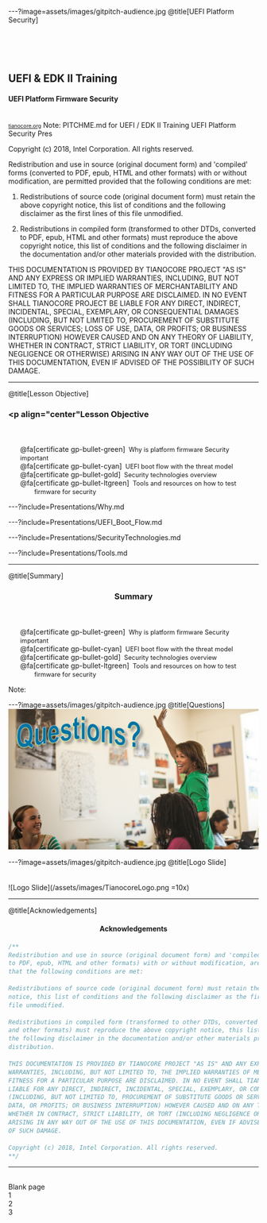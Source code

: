 ---?image=assets/images/gitpitch-audience.jpg
@title[UEFI Platform Security]
<br><br><br><br><br>
## <span class="gold"   >UEFI & EDK II Training</span>

#### UEFI Platform Firmware Security

<br>
<span style="font-size:0.75em" ><a href='http://www.tianocore.org'>tianocore.org</a></span>
Note:
  PITCHME.md for UEFI / EDK II Training  UEFI Platform Security Pres

  Copyright (c) 2018, Intel Corporation. All rights reserved.<BR>

  Redistribution and use in source (original document form) and 'compiled'
  forms (converted to PDF, epub, HTML and other formats) with or without
  modification, are permitted provided that the following conditions are met:

  1) Redistributions of source code (original document form) must retain the
     above copyright notice, this list of conditions and the following
     disclaimer as the first lines of this file unmodified.

  2) Redistributions in compiled form (transformed to other DTDs, converted to
     PDF, epub, HTML and other formats) must reproduce the above copyright
     notice, this list of conditions and the following disclaimer in the
     documentation and/or other materials provided with the distribution.

  THIS DOCUMENTATION IS PROVIDED BY TIANOCORE PROJECT "AS IS" AND ANY EXPRESS OR
  IMPLIED WARRANTIES, INCLUDING, BUT NOT LIMITED TO, THE IMPLIED WARRANTIES OF
  MERCHANTABILITY AND FITNESS FOR A PARTICULAR PURPOSE ARE DISCLAIMED. IN NO
  EVENT SHALL TIANOCORE PROJECT  BE LIABLE FOR ANY DIRECT, INDIRECT, INCIDENTAL,
  SPECIAL, EXEMPLARY, OR CONSEQUENTIAL DAMAGES (INCLUDING, BUT NOT LIMITED TO,
  PROCUREMENT OF SUBSTITUTE GOODS OR SERVICES; LOSS OF USE, DATA, OR PROFITS;
  OR BUSINESS INTERRUPTION) HOWEVER CAUSED AND ON ANY THEORY OF LIABILITY,
  WHETHER IN CONTRACT, STRICT LIABILITY, OR TORT (INCLUDING NEGLIGENCE OR
  OTHERWISE) ARISING IN ANY WAY OUT OF THE USE OF THIS DOCUMENTATION, EVEN IF
  ADVISED OF THE POSSIBILITY OF SUCH DAMAGE.



---  
@title[Lesson Objective]
<BR>
### <p align="center"<span class="gold"   >Lesson Objective </span></p><br>

<!---  Add bullets using https://fontawesome.com/cheatsheet certificate
-->
<ul style="list-style-type:none">
 <li>@fa[certificate gp-bullet-green]<span style="font-size:0.9em">&nbsp;&nbsp;Why is platform firmware Security important</span> </li>
 <li>@fa[certificate gp-bullet-cyan]<span style="font-size:0.9em">&nbsp;&nbsp;UEFI boot flow with the threat model </span></li>
 <li>@fa[certificate gp-bullet-gold]<span style="font-size:0.9em">&nbsp;&nbsp;Security technologies overview</span> </li>
 <li>@fa[certificate gp-bullet-ltgreen]<span style="font-size:0.9em">&nbsp;&nbsp;Tools and resources on how to test<br>&nbsp;&nbsp;&nbsp;&nbsp;&nbsp;&nbsp;&nbsp; firmware for security </span></li>
</ul>

---?include=Presentations/Why.md

---?include=Presentations/UEFI_Boot_Flow.md

---?include=Presentations/SecurityTechnologies.md

---?include=Presentations/Tools.md

---  
@title[Summary]
<BR>
### <p align="center"><span class="gold"   >Summary </span></p><br>
<ul style="list-style-type:none">
 <li>@fa[certificate gp-bullet-green]<span style="font-size:0.9em">&nbsp;&nbsp;Why is platform firmware Security important</span> </li>
 <li>@fa[certificate gp-bullet-cyan]<span style="font-size:0.9em">&nbsp;&nbsp;UEFI boot flow with the threat model </span></li>
 <li>@fa[certificate gp-bullet-gold]<span style="font-size:0.9em">&nbsp;&nbsp;Security technologies overview</span> </li>
 <li>@fa[certificate gp-bullet-ltgreen]<span style="font-size:0.9em">&nbsp;&nbsp;Tools and resources on how to test<br>&nbsp;&nbsp;&nbsp;&nbsp;&nbsp;&nbsp;&nbsp; firmware for security </span></li>
</ul>

Note:

---?image=assets/images/gitpitch-audience.jpg
@title[Questions]
<br>
![Questions](/assets/images/questions.JPG) 


---?image=assets/images/gitpitch-audience.jpg
@title[Logo Slide]
<br><br><br>
![Logo Slide](/assets/images/TianocoreLogo.png =10x)


---
@title[Acknowledgements]
#### <p align="center"><span class="gold"   >Acknowledgements</span></p>

```c++
/**
Redistribution and use in source (original document form) and 'compiled' forms (converted
to PDF, epub, HTML and other formats) with or without modification, are permitted provided
that the following conditions are met:

Redistributions of source code (original document form) must retain the above copyright 
notice, this list of conditions and the following disclaimer as the first lines of this 
file unmodified.

Redistributions in compiled form (transformed to other DTDs, converted to PDF, epub, HTML
and other formats) must reproduce the above copyright notice, this list of conditions and 
the following disclaimer in the documentation and/or other materials provided with the 
distribution.

THIS DOCUMENTATION IS PROVIDED BY TIANOCORE PROJECT "AS IS" AND ANY EXPRESS OR IMPLIED 
WARRANTIES, INCLUDING, BUT NOT LIMITED TO, THE IMPLIED WARRANTIES OF MERCHANTABILITY AND 
FITNESS FOR A PARTICULAR PURPOSE ARE DISCLAIMED. IN NO EVENT SHALL TIANOCORE PROJECT BE 
LIABLE FOR ANY DIRECT, INDIRECT, INCIDENTAL, SPECIAL, EXEMPLARY, OR CONSEQUENTIAL DAMAGES 
(INCLUDING, BUT NOT LIMITED TO, PROCUREMENT OF SUBSTITUTE GOODS OR SERVICES; LOSS OF USE, 
DATA, OR PROFITS; OR BUSINESS INTERRUPTION) HOWEVER CAUSED AND ON ANY THEORY OF LIABILITY, 
WHETHER IN CONTRACT, STRICT LIABILITY, OR TORT (INCLUDING NEGLIGENCE OR OTHERWISE) 
ARISING IN ANY WAY OUT OF THE USE OF THIS DOCUMENTATION, EVEN IF ADVISED OF THE POSSIBILITY 
OF SUCH DAMAGE.

Copyright (c) 2018, Intel Corporation. All rights reserved.
**/

```

---
<br>
Blank page
<br>
1
<br>
2<br>
3